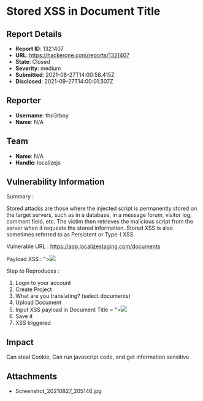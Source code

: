 # Stored XSS in Document Title

## Report Details
- **Report ID**: 1321407
- **URL**: https://hackerone.com/reports/1321407
- **State**: Closed
- **Severity**: medium
- **Submitted**: 2021-08-27T14:00:58.415Z
- **Disclosed**: 2021-09-27T14:00:01.507Z

## Reporter
- **Username**: thd3rboy
- **Name**: N/A

## Team
- **Name**: N/A
- **Handle**: localizejs

## Vulnerability Information
Summary :

Stored attacks are those where the injected script is permanently stored on the target servers, such as in a database, in a message forum, visitor log, comment field, etc. The victim then retrieves the malicious script from the server when it requests the stored information. Stored XSS is also sometimes referred to as Persistent or Type-I XSS.

Vulnerable URL : https://app.localizestaging.com/documents

Payload XSS : 
"><img src=x onerror=alert(document.domain)> 

Step to Reproduces :
1. Login to your account
2. Create Project
3. What are you translating? (select documents)
4. Upload Document
5. Input XSS payload in Document Title = "><img src=x onerror=alert(document.domain)> 
6. Save it
7. XSS triggered

## Impact

Can steal Cookie, Can run javascript code, and get information sensitive

## Attachments
- Screenshot_20210827_205146.jpg
